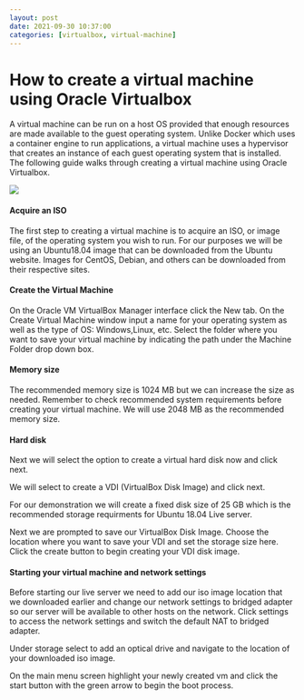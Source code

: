 ```yaml
---
layout: post
date: 2021-09-30 10:37:00
categories: [virtualbox, virtual-machine]
---
```


<h1>How to create a virtual machine using Oracle Virtualbox</h1>

A virtual machine can be run on a host OS provided that enough resources are made available to the guest operating
system.  Unlike Docker which uses a container engine to run applications, a virtual machine uses a hypervisor that 
creates an instance of each guest operating system that is installed.  The following guide walks through creating a
virtual machine using Oracle Virtualbox.

<img src="{{ site.baseurl }}/_assets/img/dockervsVM.PNG">

<h4>Acquire an ISO</h4>

The first step to creating a virtual machine is to acquire an ISO, or image file, of the operating system you wish to
run.  For our purposes we will be using an Ubuntu18.04 image that can be downloaded from the Ubuntu website.  Images
for CentOS, Debian, and others can be downloaded from their respective sites.

<h4>Create the Virtual Machine</h4>

On the Oracle VM VirtualBox Manager interface click the New tab.
On the Create Virtual Machine window input a name for your operating system as well as the type of OS: Windows,Linux, etc.
Select the folder where you want to save your virtual machine by indicating the path under the Machine Folder drop down box.

<h4>Memory size</h4>

The recommended memory size is 1024 MB but we can increase the size as needed.  Remember to check recommended system
requirements before creating your virtual machine.  We will use 2048 MB as the recommended memory size.

<h4>Hard disk</h4>

Next we will select the option to create a virtual hard disk now and click next.

We will select to create a VDI (VirtualBox Disk Image) and click next.

For our demonstration we will create a fixed disk size of 25 GB which is the recommended storage requirments for 
Ubuntu 18.04 Live server.

Next we are prompted to save our VirtualBox Disk Image.  Choose the location where you want to save your VDI and 
set the storage size here.  Click the create button to begin creating your VDI disk image.

<h4>Starting your virtual machine and network settings</h4>

Before starting our live server we need to add our iso image location that we downloaded earlier and change our 
network settings to bridged adapter so our server will be available to other hosts on the network.  Click settings 
to access the network settings and switch the default NAT to bridged adapter.

Under storage select to add an optical drive and navigate to the location of your downloaded iso image.

On the main menu screen highlight your newly created vm and click the start button with the green arrow to begin the
boot process.
